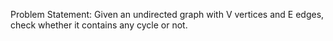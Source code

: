 Problem Statement: Given an undirected graph with V vertices and E edges, check whether it contains any cycle or not. 